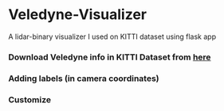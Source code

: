 # Veledyne-Visualizer
A lidar-binary visualizer I used on KITTI dataset using flask app

### Download Veledyne info in KITTI Dataset from [here](http://www.cvlibs.net/datasets/kitti/raw_data.php)

### Adding labels (in camera coordinates)

### Customize 
